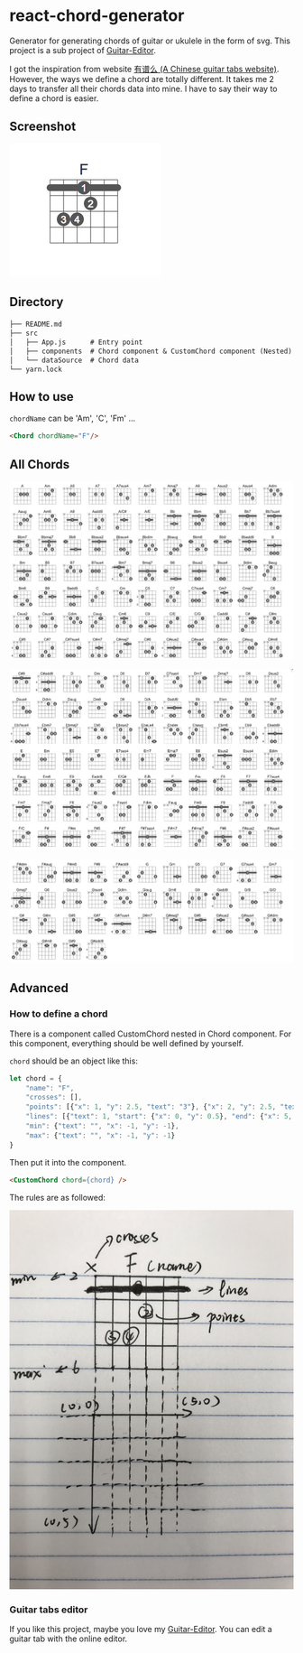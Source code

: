 # react-chord-generator

Generator for generating chords of guitar or ukulele in the form of svg.
This project is a sub project of [Guitar-Editor](https://github.com/Haixiang6123/Guitar-Editor).

I got the inspiration from website [有谱么 (A Chinese guitar tabs website)](https://yoopu.me/home).
However, the ways we define a chord are totally different. It takes me
2 days to transfer all their chords data into mine. I have to say their way 
to define a chord is easier.

## Screenshot

![Screenshot](./screenshots/Sample.png)

## Directory

```
├── README.md
├── src
│   ├── App.js      # Entry point
│   ├── components  # Chord component & CustomChord component (Nested)
│   └── dataSource  # Chord data
└── yarn.lock
```

## How to use

`chordName` can be 'Am', 'C', 'Fm' ...

```html
<Chord chordName="F"/>
```

## All Chords

![Chords 1](./screenshots/Chords1.png)

![Chords 2](./screenshots/Chords2.png)

![Chords 3](./screenshots/Chords3.png)

## Advanced

### How to define a chord

There is a component called CustomChord nested in Chord component. 
For this component, everything should be well defined by yourself.

`chord` should be an object like this:

```javascript 1.8
let chord = {
    "name": "F",
    "crosses": [],
    "points": [{"x": 1, "y": 2.5, "text": "3"}, {"x": 2, "y": 2.5, "text": "4"}, {"x": 3, "y": 1.5, "text": "2"}],
    "lines": [{"text": 1, "start": {"x": 0, "y": 0.5}, "end": {"x": 5, "y": 0.5}}],
    "min": {"text": "", "x": -1, "y": -1},
    "max": {"text": "", "x": -1, "y": -1}
}
```

Then put it into the component.

```html
<CustomChord chord={chord} />
```

The rules are as followed:

![Instructions](./screenshots/Instruction.JPG)

### Guitar tabs editor

If you like this project, maybe you love my [Guitar-Editor](https://github.com/Haixiang6123/Guitar-Editor).
You can edit a guitar tab with the online editor.
